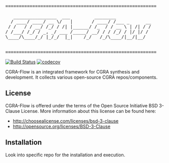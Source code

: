 <pre>
========================================================

   ________________  ___         ________             
  / ____/ ____/ __ \/   |       / ____/ /___ _      __
 / /   / / __/ /_/ / /| |______/ /_  / / __ \ | /| / /
/ /___/ /_/ / _, _/ ___ /_____/ __/ / / /_/ / |/ |/ / 
\____/\____/_/ |_/_/  |_|    /_/   /_/\____/|__/|__/  
                                                      

========================================================
</pre>
[![Build Status](https://travis-ci.com/tancheng/CGRA-Flow.svg?token=yazoBFLC1ynpzdD4wAEP&branch=master)](https://travis-ci.com/github/tancheng/CGRA-Flow)
[![codecov](https://codecov.io/gh/tancheng/OpenCGRA/graph/badge.svg?token=9GKOM7EMU6)](https://codecov.io/gh/tancheng/OpenCGRA)

CGRA-Flow is an integrated framework for CGRA synthesis and development. It collects various open-source CGRA repos/components.


License
--------------------------------------------------------------------------

CGRA-Flow is offered under the terms of the Open Source Initiative BSD 3-Clause License. More information about this license can be found here:

  - http://choosealicense.com/licenses/bsd-3-clause
  - http://opensource.org/licenses/BSD-3-Clause


Installation
--------------------------------------------------------

Look into specific repo for the installation and execution.

